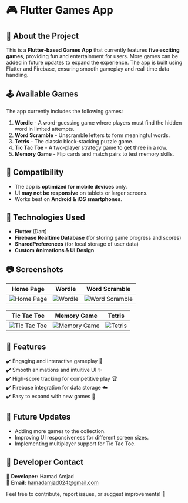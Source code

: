 # 🎮 Flutter Games App

## 📌 About the Project
This is a **Flutter-based Games App** that currently features **five exciting games**, providing fun and entertainment for users. More games can be added in future updates to expand the experience. The app is built using Flutter and Firebase, ensuring smooth gameplay and real-time data handling.

## 🕹️ Available Games
The app currently includes the following games:

1. **Wordle** - A word-guessing game where players must find the hidden word in limited attempts.
2. **Word Scramble** - Unscramble letters to form meaningful words.
3. **Tetris** - The classic block-stacking puzzle game.
4. **Tic Tac Toe** - A two-player strategy game to get three in a row.
5. **Memory Game** - Flip cards and match pairs to test memory skills.

## 📱 Compatibility
- The app is **optimized for mobile devices** only.
- UI **may not be responsive** on tablets or larger screens.
- Works best on **Android & iOS smartphones**.

## 🔧 Technologies Used
- **Flutter** (Dart)
- **Firebase Realtime Database** (for storing game progress and scores)
- **SharedPreferences** (for local storage of user data)
- **Custom Animations & UI Design**

## 📷 Screenshots
| Home Page | Wordle | Word Scramble |
|--------|--------------|-------------|
| ![Home Page](https://github.com/user-attachments/assets/fca3e1ed-cb55-4ba7-a1fa-07be762b6ad9) | ![Wordle](https://github.com/user-attachments/assets/f426b9f0-b8d8-45bc-9064-f2ef608ab9ca) | ![Word Scramble](https://github.com/user-attachments/assets/6f7bda2d-9a30-4cbc-89cf-7cf3fa48b161) |

| Tic Tac Toe | Memory Game | Tetris |
|-------------|------------|--------|
| ![Tic Tac Toe](https://github.com/user-attachments/assets/d7b06799-4694-43c0-b0c6-f92229968cf0) | ![Memory Game](https://github.com/user-attachments/assets/6c00fce2-25ec-4ea1-926e-db699bf8fdef) | ![Tetris](https://github.com/user-attachments/assets/cc5ef632-dd8b-4397-9a2e-8d1acc03c11e) |

## 🚀 Features
✔️ Engaging and interactive gameplay 🎯  
✔️ Smooth animations and intuitive UI ✨  
✔️ High-score tracking for competitive play 🏆  
✔️ Firebase integration for data storage ☁️  
✔️ Easy to expand with new games 🔄  

## 🔄 Future Updates
- Adding more games to the collection.
- Improving UI responsiveness for different screen sizes.
- Implementing multiplayer support for Tic Tac Toe.

## 📩 Developer Contact
📌 **Developer:** Hamad Amjad  
📧 **Email:** hamadamjad024@gmail.com

Feel free to contribute, report issues, or suggest improvements! 🚀

